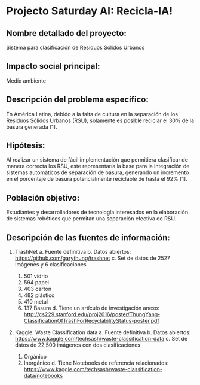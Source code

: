 # Projecto Saturday AI: Recicla-IA!

## Nombre detallado del proyecto:
Sistema para clasificación de Residuos Sólidos Urbanos

## Impacto social principal:
Medio ambiente

## Descripción del problema específico:
En América Latina, debido a la falta de cultura en la separación de los Residuos Sólidos Urbanos (RSU), solamente es posible reciclar el 30% de la basura generada [1].

## Hipótesis:
Al realizar un sistema de fácil implementación que permitiera clasificar de manera correcta los RSU, este representaría la base para la integración de sistemas automáticos de separación de basura, generando un incremento en el porcentaje de basura potencialmente reciclable de hasta el 92% [1].

## Población objetivo: 
Estudiantes y desarrolladores de tecnología interesados en la elaboración de sistemas robóticos que permitan una separación efectiva de RSU.

## Descripción de las fuentes de información:
1. TrashNet
  a. Fuente definitiva
  b. Datos abiertos: https://github.com/garythung/trashnet
  c. Set de datos de 2527 imágenes y 6 clasificaciones
    1. 501 vidrio
    2. 594 papel
    3. 403 cartón
    4. 482 plástico
    5. 410 metal
    6. 137 Basura
  d. Tiene un artículo de investigación anexo: http://cs229.stanford.edu/proj2016/poster/ThungYang-ClassificationOfTrashForRecyclabilityStatus-poster.pdf

2. Kaggle: Waste Classification data
  a. Fuente definitiva
  b. Datos abiertos: https://www.kaggle.com/techsash/waste-classification-data
  c. Set de datos de 22,500 imágenes con dos clasificaciones
    1. Orgánico
    2. Inorgánico
  d. Tiene Notebooks de referencia relacionados: https://www.kaggle.com/techsash/waste-classification-data/notebooks

